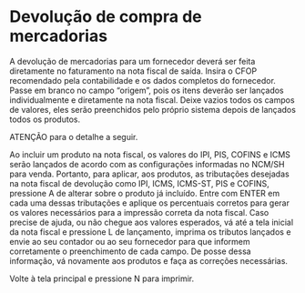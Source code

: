 # Devolução de compra de mercadorias

A devolução de mercadorias para um fornecedor deverá ser feita diretamente no faturamento na nota fiscal de saída. Insira o CFOP recomendado pela contabilidade e os dados completos do fornecedor. Passe em branco no campo “origem”, pois os itens deverão ser lançados individualmente e diretamente na nota fiscal. Deixe vazios todos os campos de valores, eles serão preenchidos pelo próprio sistema depois de lançados todos os produtos.

ATENÇÃO para o detalhe a seguir.

Ao incluir um produto na nota fiscal, os valores do IPI, PIS, COFINS e ICMS serão lançados de acordo com as configurações informadas no NCM/SH para venda. Portanto, para aplicar, aos produtos, as tributações desejadas na nota fiscal de devolução como IPI, ICMS, ICMS-ST, PIS e COFINS, pressione A de alterar sobre o produto já incluído. Entre com ENTER em cada uma dessas tributações e aplique os percentuais corretos para gerar os valores necessários para a impressão correta da nota fiscal. Caso precise de ajuda, ou não chegue aos valores esperados, vá até a tela inicial da nota fiscal e pressione L de lançamento, imprima os tributos lançados e envie ao seu contador ou ao seu fornecedor para que informem corretamente o preenchimento de cada campo. De posse dessa informação, vá novamente aos produtos e faça as correções necessárias.

Volte à tela principal e pressione N para imprimir.
